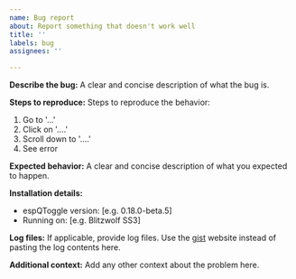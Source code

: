 ```yaml
---
name: Bug report
about: Report something that doesn't work well
title: ''
labels: bug
assignees: ''

---
```


**Describe the bug:**
A clear and concise description of what the bug is.

**Steps to reproduce:**
Steps to reproduce the behavior:
1. Go to '...'
2. Click on '....'
3. Scroll down to '....'
4. See error

**Expected behavior:**
A clear and concise description of what you expected to happen.

**Installation details:**
 - espQToggle version: [e.g. 0.18.0-beta.5]
 - Running on: [e.g. Blitzwolf SS3]

**Log files:**
If applicable, provide log files. Use the [gist](https://gist.github.com/) website instead of pasting the log contents here.

**Additional context:**
Add any other context about the problem here.
